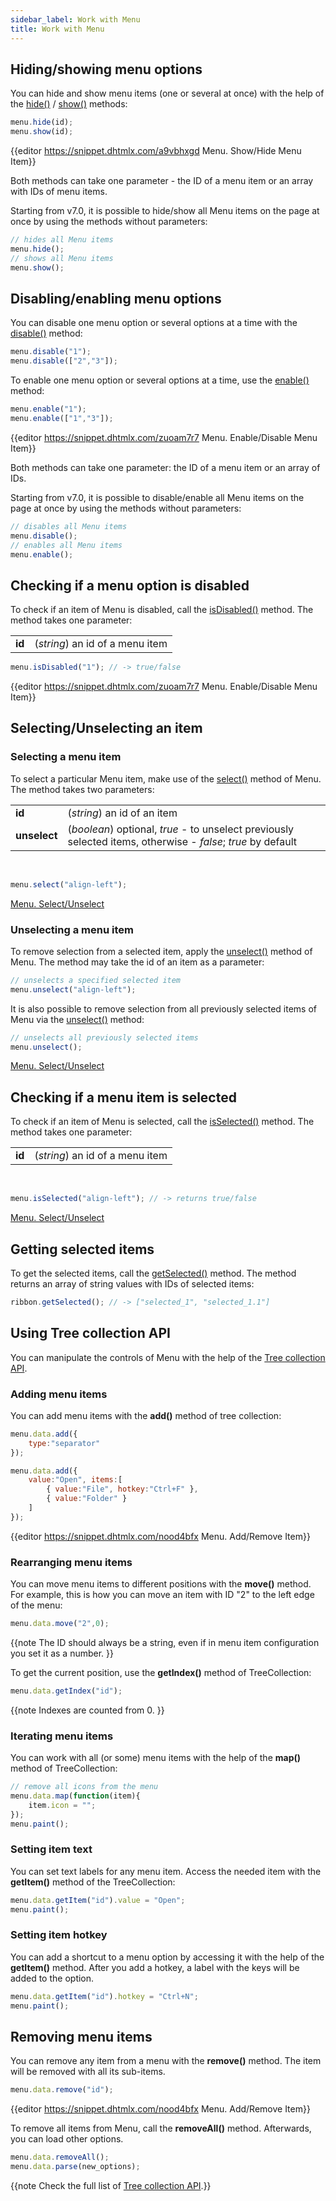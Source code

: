 ```yaml
---
sidebar_label: Work with Menu
title: Work with Menu
---          
```




Hiding/showing menu options
------------------

You can hide and show menu items (one or several at once) with the help of the [hide()](menu/api/menu_hide_method.md) / [show()](menu/api/menu_show_method.md) methods:

~~~js
menu.hide(id);
menu.show(id);
~~~

{{editor	https://snippet.dhtmlx.com/a9vbhxgd	Menu. Show/Hide Menu Item}}

Both methods can take one parameter - the ID of a menu item or an array with IDs of menu items.

Starting from v7.0, it is possible to hide/show all Menu items on the page at once by using the methods without parameters:

~~~js
// hides all Menu items
menu.hide();
// shows all Menu items
menu.show();
~~~

Disabling/enabling menu options
----------------------

You can disable one menu option or several options at a time with the [disable()](menu/api/menu_disable_method.md) method:

~~~js
menu.disable("1");
menu.disable(["2","3"]);
~~~

To enable one menu option or several options at a time, use the [enable()](menu/api/menu_enable_method.md) method:

~~~js
menu.enable("1");
menu.enable(["1","3"]);
~~~

{{editor	https://snippet.dhtmlx.com/zuoam7r7	Menu. Enable/Disable Menu Item}}

Both methods can take one parameter: the ID of a menu item or an array of IDs.

Starting from v7.0, it is possible to disable/enable all Menu items on the page at once by using the methods without parameters:

~~~js
// disables all Menu items
menu.disable();
// enables all Menu items
menu.enable();
~~~

Checking if a menu option is disabled
-------------------------------------

To check if an item of Menu is disabled, call the [isDisabled()](menu/api/menu_isdisabled_method.md) method. The method takes one parameter:

<table class="webixdoc_links">
	<tbody>
        <tr>
			<td class="webixdoc_links0"><b>id</b></td>
			<td>(<i>string</i>) an id of a menu item</td>
		</tr>
    </tbody>
</table>

~~~js
menu.isDisabled("1"); // -> true/false
~~~

{{editor	https://snippet.dhtmlx.com/zuoam7r7	Menu. Enable/Disable Menu Item}}

Selecting/Unselecting an item
-----------------------------------------

### Selecting a menu item

To select a particular Menu item, make use of the [select()](menu/api/menu_select_method.md) method of Menu. The method takes two parameters:

<table class="webixdoc_links">
	<tbody>
        <tr>
			<td class="webixdoc_links0"><b>id</b></td>
			<td>(<i>string</i>) an id of an item</td>
		</tr>
        <tr>
			<td class="webixdoc_links0"><b>unselect</b></td>
			<td>(<i>boolean</i>) optional, <i>true</i> - to unselect previously selected items, otherwise - <i>false</i>; <i>true</i> by default</td>
		</tr>
    </tbody>
</table>
<br/>

~~~js
menu.select("align-left");
~~~

[Menu. Select/Unselect](https://snippet.dhtmlx.com/9qqah8ex)

### Unselecting a menu item

To remove selection from a selected item, apply the [unselect()](menu/api/menu_unselect_method.md) method of Menu. The method may take the id of an item as a parameter:

~~~js
// unselects a specified selected item
menu.unselect("align-left");
~~~

It is also possible to remove selection from all previously selected items of Menu via the [unselect()](menu/api/menu_unselect_method.md) method:

~~~js
// unselects all previously selected items
menu.unselect();
~~~

[Menu. Select/Unselect](https://snippet.dhtmlx.com/9qqah8ex)

Checking if a menu item is selected
-------------------------------------

To check if an item of Menu is selected, call the [isSelected()](menu/api/menu_isselected_method.md) method. The method takes one parameter:

<table class="webixdoc_links">
	<tbody>
        <tr>
			<td class="webixdoc_links0"><b>id</b></td>
			<td>(<i>string</i>) an id of a menu item</td>
		</tr>
    </tbody>
</table>
<br/>

~~~js
menu.isSelected("align-left"); // -> returns true/false
~~~

[Menu. Select/Unselect](https://snippet.dhtmlx.com/9qqah8ex)

Getting selected items
---------------------------

To get the selected items, call the [getSelected()](ribbon/api/ribbon_getselected_method.md) method. The method returns an array of string values with IDs of selected items:

~~~js
ribbon.getSelected(); // -> ["selected_1", "selected_1.1"]
~~~

Using Tree collection API
---------------

You can manipulate the controls of Menu with the help of the [Tree collection API](tree_collection/api/refs/treecollection.md). 


### Adding menu items

You can add menu items with the **add()** method of tree collection:

~~~js
menu.data.add({
    type:"separator"
});

menu.data.add({
    value:"Open", items:[
        { value:"File", hotkey:"Ctrl+F" },
        { value:"Folder" }
    ]
});
~~~

{{editor	https://snippet.dhtmlx.com/nood4bfx	Menu. Add/Remove Item}}

### Rearranging menu items

You can move menu items to different positions with the **move()** method. For example, this is how you can move an item with ID "2" to the left edge of the menu:

~~~js
menu.data.move("2",0);
~~~

{{note
The ID should always be a string, even if in menu item configuration you set it as a number.
}}

To get the current position, use the **getIndex()** method of TreeCollection:

~~~js
menu.data.getIndex("id");
~~~

{{note
Indexes are counted from 0.
}}

### Iterating menu items

You can work with all (or some) menu items with the help of the **map()** method of TreeCollection:

~~~js
// remove all icons from the menu
menu.data.map(function(item){
    item.icon = "";
});
menu.paint();
~~~

### Setting item text 

You can set text labels for any menu item. Access the needed item with the **getItem()** method of the TreeCollection:

~~~js
menu.data.getItem("id").value = "Open";
menu.paint();
~~~

### Setting item hotkey

You can add a shortcut to a menu option by accessing it with the help of the **getItem()** method. After you add a hotkey, a label with the keys will be added to the option.

~~~js
menu.data.getItem("id").hotkey = "Ctrl+N";
menu.paint();
~~~


## Removing menu items  

You can remove any item from a menu with the **remove()** method. The item will be removed with all its sub-items.

~~~js
menu.data.remove("id");
~~~

{{editor	https://snippet.dhtmlx.com/nood4bfx	Menu. Add/Remove Item}}

To remove all items from Menu, call the **removeAll()** method. Afterwards, you can load other options.

~~~js
menu.data.removeAll();
menu.data.parse(new_options);
~~~

{{note Check the full list of [Tree collection API](tree_collection/api/refs/treecollection.md).}}

